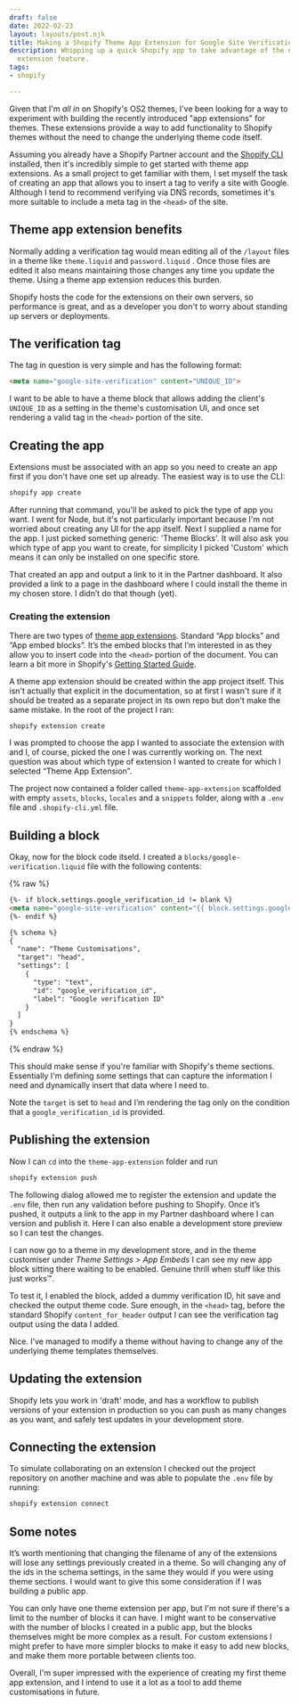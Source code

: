 ```yaml
---
draft: false
date: 2022-02-23
layout: layouts/post.njk
title: Making a Shopify Theme App Extension for Google Site Verification
description: Whipping up a quick Shopify app to take advantage of the new theme app
  extension feature.
tags:
- shopify

---
```

Given that I'm _all in_ on Shopify's OS2 themes, I've been looking for a way to experiment with building the recently introduced "app extensions" for themes. These extensions provide a way to add functionality to Shopify themes without the need to change the underlying theme code itself.

Assuming you already have a Shopify Partner account and the [Shopify CLI](https://shopify.dev/apps/tools/cli) installed, then it's incredibly simple to get started with theme app extensions. As a small project to get familiar with them, I set myself the task of creating an app that allows you to insert a tag to verify a site with Google. Although I tend to recommend verifying via DNS records, sometimes it's more suitable to include a meta tag in the `<head>` of the site. 

## Theme app extension benefits

Normally adding a verification tag would mean editing all of the `/layout` files in a theme like `theme.liquid` and `password.liquid` . Once those files are edited it also means maintaining those changes any time you update the theme. Using a theme app extension reduces this burden. 

Shopify hosts the code for the extensions on their own servers, so performance is great, and as a developer you don't to worry about standing up servers or deployments.

## The verification tag

The tag in question is very simple and has the following format:

```html
<meta name="google-site-verification" content="UNIQUE_ID">
```

I want to be able to have a theme block that allows adding the client's `UNIQUE_ID` as a setting in the theme's customisation UI, and once set rendering a valid tag in the `<head>` portion of the site.

## Creating the app

Extensions must be associated with an app so you need to create an app first if you don't have one set up already. The easiest way is to use the CLI:

```bash
shopify app create
```

After running that command, you'll be asked to pick the type of app you want. I went for Node, but it's not particularly important because I'm not worried about creating any UI for the app itself. Next I supplied a name for the app. I just picked something generic: 'Theme Blocks'. It will also ask you which type of app you want to create, for simplicity I picked 'Custom' which means it can only be installed on one specific store.

That created an app and output a link to it in the Partner dashboard. It also provided a link to a page in the dashboard where I could install the theme in my chosen store. I didn’t do that though (yet).

### Creating the extension

There are two types of [theme app extensions](https://shopify.dev/apps/online-store/theme-app-extensions/extensions-framework). Standard “App blocks” and “App embed blocks”. It’s the embed blocks that I’m interested in as they allow you to insert code into the `<head>` portion of the document. You can learn a bit more in Shopify's [Getting Started Guide](https://shopify.dev/apps/online-store/theme-app-extensions/getting-started). 

A theme app extension should be created within the app project itself. This isn't actually that explicit in the documentation, so at first I wasn't sure if it should be treated as a separate project in its own repo but don't make the same mistake. In the root of the project I ran:

    shopify extension create

I was prompted to choose the app I wanted to associate the extension with and I, of course, picked the one I was currently working on. The next question was about which type of extension I wanted to create for which I selected “Theme App Extension”.

The project now contained a folder called `theme-app-extension` scaffolded with empty `assets`, `blocks`, `locales` and a `snippets` folder, along with a `.env` file and `.shopify-cli.yml` file.

## Building a block

Okay, now for the block code itseld. I created a `blocks/google-verification.liquid` file with the following contents:

{% raw %}

```html
{%- if block.settings.google_verification_id != blank %}
<meta name="google-site-verification" content="{{ block.settings.google_verification_id }}">
{%- endif %}

{% schema %}
{
  "name": "Theme Customisations",
  "target": "head",
  "settings": [
    {
      "type": "text",
      "id": "google_verification_id",
      "label": "Google verification ID"
    }
  ]
}
{% endschema %}
```

{% endraw %}

This should make sense if you're familiar with Shopify's theme sections. Essentially I'm defining some settings that can capture the information I need and dynamically insert that data where I need to.

Note the `target` is set to `head` and I’m rendering the tag only on the condition that a `google_verification_id` is provided.

## Publishing the extension

Now I can `cd` into the `theme-app-extension` folder and run

```bash
shopify extension push
```

The following dialog allowed me to register the extension and update the `.env` file, then run any validation before pushing to Shopify. Once it’s pushed, it outputs a link to the app in my Partner dashboard where I can version and publish it. Here I can also enable a development store preview so I can test the changes.

I can now go to a theme in my development store, and in the theme customiser under _Theme Settings > App Embeds_ I can see my new app block sitting there waiting to be enabled. Genuine thrill when stuff like this just works™.

To test it, I enabled the block, added a dummy verification ID, hit save and checked the output theme code. Sure enough, in the `<head>` tag, before the standard Shopify `content_for_header` output I can see the verification tag output using the data I added.

Nice. I’ve managed to modify a theme without having to change any of the underlying theme templates themselves.

## Updating the extension

Shopify lets you work in 'draft' mode, and has a workflow to publish versions of your extension in production so you can push as many changes as you want, and safely test updates in your development store.

## Connecting the extension

To simulate collaborating on an extension I checked out the project repository on another machine and was able to populate the `.env` file by running:

```bash
shopify extension connect
```

## Some notes

It’s worth mentioning that changing the filename of any of the extensions will lose any settings previously created in a theme. So will changing any of the ids in the schema settings, in the same they would if you were using theme sections. I would want to give this some consideration if I was building a public app.

You can only have one theme extension per app, but I'm not sure if there's a limit to the number of blocks it can have. I might want to be conservative with the number of blocks I created in a public app, but the blocks themselves might be more complex as a result. For custom extensions I might prefer to have more simpler blocks to make it easy to add new blocks, and make them more portable between clients too.

Overall, I'm super impressed with the experience of creating my first theme app extension, and I intend to use it a lot as a tool to add theme customisations in future.